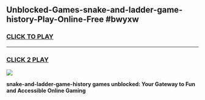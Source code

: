 
## Unblocked-Games-snake-and-ladder-game-history-Play-Online-Free #bwyxw
<h3>
<a href="https://us.freeplayer.one?title=snake-and-ladder-game-history&ref=10M">CLICK TO PLAY</a></h3>
<hr>

<h3>
<a href="https://us.freeplayer.one?title=snake-and-ladder-game-history&ref=10M">CLICK 2 PLAY</a>
  
</h3>

<a href="https://us.freeplayer.one?title=snake-and-ladder-game-history&ref=10M"><img src="https://clearcache.store/games.png"></a>


**snake-and-ladder-game-history games unblocked: Your Gateway to Fun and Accessible Online Gaming**
